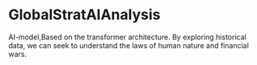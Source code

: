# GlobalStratAIAnalysis
AI-model,Based on the transformer architecture.  By exploring historical data, we can seek to understand the laws of human nature and financial wars.
